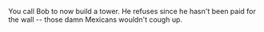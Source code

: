 You call Bob to now build a tower. He refuses since he hasn't been paid for the wall -- those damn Mexicans wouldn't cough up.
